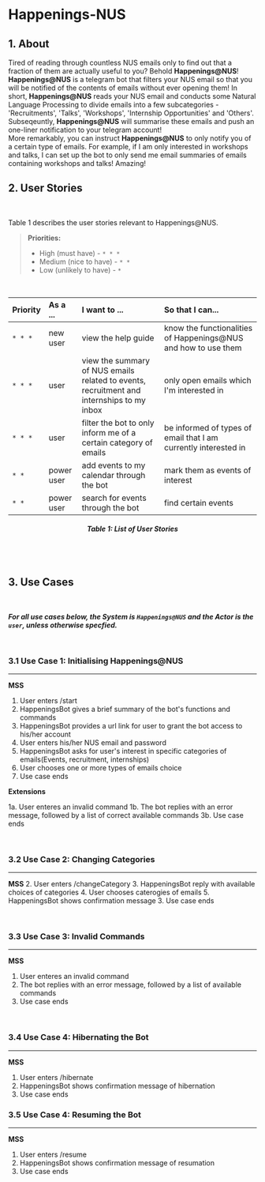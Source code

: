 # Happenings-NUS
## 1. About
Tired of reading through countless NUS emails only to find out that a fraction of them are actually useful to you? Behold **Happenings@NUS**! **Happenings@NUS** is a telegram bot that filters your NUS email so that you will be notified of the contents of emails without ever opening them! In short, **Happenings@NUS** reads your NUS email and conducts some Natural Language Processing to divide emails into a few subcategories - 'Recruitments', 'Talks', 'Workshops', 'Internship Opportunities' and 'Others'. Subseqeuntly, **Happenings@NUS** will summarise these emails and push an one-liner notification to your telegram account!
<br>
More remarkably, you can instruct **Happenings@NUS** to only notify you of a certain type of emails. For example, if I am only interested in workshops and talks, I can set up the bot to only send me email summaries of emails containing workshops and talks! Amazing!

## 2. User Stories
<br>

Table 1 describes the user stories relevant to Happenings@NUS.
<br>

> **Priorities:**
> * High (must have) - `* * *`
> * Medium (nice to have)  - `* *`
> * Low (unlikely to have) - `*`

<br>

Priority | As a ... | I want to ... | So that I can...
-------- | :-------- | :--------- | :-----------
`* * *` | new user | view the help guide | know the functionalities of Happenings@NUS and how to use them
`* * *` | user | view the summary of NUS emails related to events, recruitment and internships to my inbox | only open emails which I'm interested in
`* * *` | user | filter the bot to only inform me of a certain category of emails | be informed of types of email that I am currently interested in
`* * ` | power user | add events to my calendar through the bot | mark them as events of interest
`* * ` | power user | search for events through the bot | find certain events

<h5 align="center">Table 1: List of User Stories</h5>

<br><br>

## 3. Use Cases
<br>

___For all use cases below, the **System** is `Happenings@NUS` and the **Actor** is the `user`, unless otherwise specfied.___

<br>

### 3.1 Use Case 1: Initialising Happenings@NUS
---

**MSS**

1. User enters /start
2. HappeningsBot gives a brief summary of the bot's functions and commands 
3. HappeningsBot provides a url link for user to grant the bot access to his/her account 
4. User enters his/her NUS email and password
5. HappeningsBot asks for user's interest in specific categories of emails(Events, recruitment, internships)
6. User chooses one or more types of emails choice
7. Use case ends

**Extensions**

1a. User enteres an invalid command
1b. The bot replies with an error message, followed by a list of correct available commands
3b. Use case ends

<br>

### 3.2 Use Case 2: Changing Categories
---

**MSS**
2. User enters /changeCategory
3. HappeningsBot reply with available choices of categories
4. User chooses caterogies of emails
5. HappeningsBot shows confirmation message
3. Use case ends

<br>

### 3.3 Use Case 3: Invalid Commands
---

**MSS**
1. User enteres an invalid command
2. The bot replies with an error message, followed by a list of available commands
3. Use case ends

<br>

### 3.4 Use Case 4: Hibernating the Bot
---

**MSS**
1. User enters /hibernate
2. HappeningsBot shows confirmation message of hibernation
3. Use case ends

### 3.5 Use Case 4: Resuming the Bot
---

**MSS**
1. User enters /resume
2. HappeningsBot shows confirmation message of resumation
3. Use case ends







